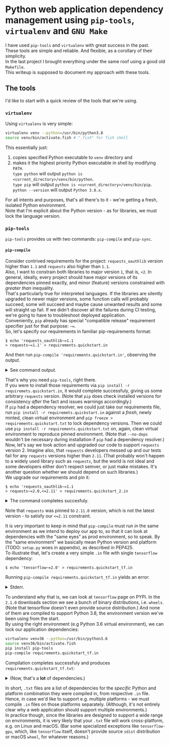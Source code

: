 # Python web application dependency management using `pip-tools`, `virtualenv` and `GNU Make`
I have used `pip-tools` and `virtualenv` with great success in the past.  
These tools are simple and reliable. And flexible, as a corollary of their simplicity.  
In the last project I brought everything under the same roof using a good old `Makefile`.  
This writeup is supposed to document my approach with these tools.



## The tools
I'd like to start with a quick review of the tools that we're using.


### `virtualenv`
Using `virtualenv` is very simple:
```bash
virtualenv venv --python=/usr/bin/python3.8
source venv/bin/activate.fish # ".fish" for fish shell
```
This essentially just:
1. copies specified Python executable to `venv` directory and
1. makes it the highest priority Python executable in shell by modifying `PATH`.  
`type python` will output `python is <current_directory>/venv/bin/python`.  
`type pip` will output `python is <current_directory>/venv/bin/pip`.  
`python --version` will output `Python 3.8.x`.

For all intents and purposes, that's all there's to it - we're getting a fresh, isolated Python environment.  
Note that I'm explicit about the Python version - as for libraries, we must lock the language version.  


### `pip-tools`

`pip-tools` provides us with two commands: `pip-compile` and `pip-sync`.  

#### `pip-compile`

Consider contrived requirements for the project: `requests_oauthlib` version higher than `1.1` and `requests` also higher than `1.1`.  
Also, I want to constrain both libraries to major version `1`, that is, `<2`. In general, ideally, every project should have major versions of its dependencies pinned exactly, and minor (feature) versions constrained with _greater than_ inequality.  
That's particularly true for interpreted languages. If the libraries are silently upgraded to newer major versions, some function calls will probably succeed, some will succeed and maybe cause unwanted results and some will straight up fail. If we didn't discover all the failures during CI testing, we're going to have to troubleshoot deployed application.  
Conveniently, `pip` already has special "compatible release" requirement specifier just for that purpose: `~=`.  
So, let's specify our requirements in familiar pip-requirements format:
```console
$ echo 'requests_oauthlib~=1.1
> requests~=1.1' > requirements.quickstart.in
```
And then run `pip-compile 'requirements.quickstart.in'`, observing the output.  
<details>
<summary>See command output.</summary>

```
Could not find a version that matches requests>=2.0.0,~=1.1 (from -r requirements.quickstart.in (line 2))
Tried: 0.2.0, 0.2.1, 0.2.2, 0.2.3, 0.2.4, 0.3.0, 0.3.1, 0.3.2, 0.3.3, 0.3.4, 0.4.0, 0.4.1, 0.5.0, 0.5.1, 0.6.0, 0.6.1, 0.6.2, 0.6.3, 0.6.4, 0.6.5, 0.6.6, 0.7.0, 0.7.1, 0.7.2, 0.7.3, 0.7.4, 0.7.5, 0.7.6, 0.8.0, 0.8.1, 0.8.2, 0.8.3, 0.8.4, 0.8.5, 0.8.6, 0.8.7, 0.8.8, 0.8.9, 0.9.0, 0.9.1, 0.9.2, 0.9.3, 0.10.0, 0.10.1, 0.10.2, 0.10.3, 0.10.4, 0.10.6, 0.10.7, 0.10.8, 0.11.1, 0.11.2, 0.12.0, 0.12.1, 0.13.0, 0.13.1, 0.13.2, 0.13.3, 0.13.4, 0.13.5, 0.13.6, 0.13.7, 0.13.8, 0.13.9, 0.14.0, 0.14.1, 0.14.2, 1.0.0, 1.0.1, 1.0.2, 1.0.3, 1.0.4, 1.1.0, 1.2.0, 1.2.1, 1.2.2, 1.2.3, 2.0.0, 2.0.0, 2.0.1, 2.0.1, 2.1.0, 2.1.0, 2.2.0, 2.2.0, 2.2.1, 2.2.1, 2.3.0, 2.3.0, 2.4.0, 2.4.0, 2.4.1, 2.4.1, 2.4.2, 2.4.2, 2.4.3, 2.4.3, 2.5.0, 2.5.0, 2.5.1, 2.5.1, 2.5.2, 2.5.2, 2.5.3, 2.5.3, 2.6.0, 2.6.0, 2.6.1, 2.6.1, 2.6.2, 2.6.2, 2.7.0, 2.7.0, 2.8.0, 2.8.0, 2.8.1, 2.8.1, 2.9.0, 2.9.0, 2.9.1, 2.9.1, 2.9.2, 2.9.2, 2.10.0, 2.10.0, 2.11.0, 2.11.0, 2.11.1, 2.11.1, 2.12.0, 2.12.0, 2.12.1, 2.12.1, 2.12.2, 2.12.2, 2.12.3, 2.12.3, 2.12.4, 2.12.4, 2.12.5, 2.12.5, 2.13.0, 2.13.0, 2.14.0, 2.14.0, 2.14.1, 2.14.1, 2.14.2, 2.14.2, 2.15.1, 2.15.1, 2.16.0, 2.16.0, 2.16.1, 2.16.1, 2.16.2, 2.16.2, 2.16.3, 2.16.3, 2.16.4, 2.16.4, 2.16.5, 2.16.5, 2.17.0, 2.17.0, 2.17.1, 2.17.1, 2.17.2, 2.17.2, 2.17.3, 2.17.3, 2.18.0, 2.18.0, 2.18.1, 2.18.1, 2.18.2, 2.18.2, 2.18.3, 2.18.3, 2.18.4, 2.18.4, 2.19.0, 2.19.0, 2.19.1, 2.19.1, 2.20.0, 2.20.0, 2.20.1, 2.20.1, 2.21.0, 2.21.0, 2.22.0, 2.22.0, 2.23.0, 2.23.0
There are incompatible versions in the resolved dependencies:
  requests~=1.1 (from -r requirements.quickstart.in (line 2))
  requests>=2.0.0 (from requests-oauthlib==1.3.0->-r requirements.quickstart.in (line 1))
```
</details>

That's why you need `pip-tools`, right there.  
If you were to install those requirements via `pip install -r requiremets.quickstart.in`, it would complete successfuly, giving us some arbitrary `requests` version. (Note that `pip` does check installed versions for consistency _after_ the fact and issues warnings accordingly.)  
If `pip` had a dependency resolver, we could just take our requirements file, run `pip install -r requiremets.quickstart.in` against a _fresh_, newly minted, clean virtual environment and `pip freeze > requirements.quickstart.txt` to lock dependency versions. Then we could use `pip install -r requirements.quickstart.txt` on, again, clean virtual environment to reproduce pinned environment. (Note that `--no-deps` wouldn't be necessary during installation if `pip` had a dependency resolver.)  
Now, let's say we took action and upgraded our code to support `requests` version 2. Imagine also, that `requests` developers messed up and our tests fail for any `requests` versions higher than `2.11`. (That probably won't happen to a widely used library such as `requests`, but the world is not ideal and some developers either don't respect semver, or just make mistakes. It's another question whether we should depend on such libraries.)  
We upgrade our requirements and pin it:
```console
$ echo 'requests_oauthlib~=1.1
> requests~=2.0,<=2.11' > requirements.quickstart_2.in
```
<details>
<summary>The command completes succesfuly.</summary>

```
#
# This file is autogenerated by pip-compile
# To update, run:
#
#    pip-compile requirements.quickstart_2.in
#
oauthlib==3.1.0           # via requests-oauthlib
requests-oauthlib==1.3.0  # via -r requirements.quickstart_2.in
requests==2.11.0          # via -r requirements.quickstart_2.in, requests-oauthlib
```
</details>

Note that `requests` was pinned to `2.11.0` version, which is not the latest version - to satisfy our `<=2.11` constraint.  

It is very important to keep in mind that `pip-compile` must run _in_ the same environment as we intend to deploy our app to, so that it can look at dependencies with the "same eyes" as prod environment, so to speak. By the "same environment" we basically mean Python version and platform (TODO: `setup.py` woes in appendix), as described in PEP425.  
To illustrate that, let's create a very simple `.in` file with single `tensorflow` dependency:
```console
$ echo 'tensorflow~=2.0' > requirements.quickstart_tf.in
```
Running `pip-compile requirements.quickstart_tf.in` yields an error:
<details>
<summary>Stderr.</summary>

```
Could not find a version that matches tensorflow~=2.0 (from -r requirements.quickstart_tf.in (line 1))
Skipped pre-versions: 2.2.0rc1, 2.2.0rc2
There are incompatible versions in the resolved dependencies:
```
</details>

To understand why that is, we can look at `tensorflow` page on PYPI. In the `2.1.0` downloads section we see a bunch of binary distributions, i.e. `wheels`. (Note that tensorflow doesn't even provide source distribution.) And none of them are compiled to support Python 3.8, the environment version we've been using from the start.  
By using the right environment (e.g Python 3.6 virtual environment), we can lock our application dependencies:
```bash
virtualenv venv36 --python=/usr/bin/python3.6
source venv36/bin/activate.fish
pip install pip-tools
pip-compile requirements.quickstart_tf.in
```
Compilation completes successfuly and produces `requirements.quickstart_tf.txt`:
<details>
<summary>(Now, that's a <strong>lot</strong> of dependencies.)</summary>

```
#
# This file is autogenerated by pip-compile
# To update, run:
#
#    pip-compile requirements.quickstart_tf.in
#
absl-py==0.9.0            # via tensorboard, tensorflow
astor==0.8.1              # via tensorflow
cachetools==4.1.0         # via google-auth
certifi==2020.4.5.1       # via requests
chardet==3.0.4            # via requests
gast==0.2.2               # via tensorflow
google-auth-oauthlib==0.4.1  # via tensorboard
google-auth==1.13.1       # via google-auth-oauthlib, tensorboard
google-pasta==0.2.0       # via tensorflow
grpcio==1.28.1            # via tensorboard, tensorflow
h5py==2.10.0              # via keras-applications
idna==2.9                 # via requests
keras-applications==1.0.8  # via tensorflow
keras-preprocessing==1.1.0  # via tensorflow
markdown==3.2.1           # via tensorboard
numpy==1.18.2             # via h5py, keras-applications, keras-preprocessing, opt-einsum, scipy, tensorboard, tensorflow
oauthlib==3.1.0           # via requests-oauthlib
opt-einsum==3.2.0         # via tensorflow
protobuf==3.11.3          # via tensorboard, tensorflow
pyasn1-modules==0.2.8     # via google-auth
pyasn1==0.4.8             # via pyasn1-modules, rsa
requests-oauthlib==1.3.0  # via google-auth-oauthlib
requests==2.23.0          # via requests-oauthlib, tensorboard
rsa==4.0                  # via google-auth
scipy==1.4.1              # via tensorflow
six==1.14.0               # via absl-py, google-auth, google-pasta, grpcio, h5py, keras-preprocessing, protobuf, tensorboard, tensorflow
tensorboard==2.1.1        # via tensorflow
tensorflow-estimator==2.1.0  # via tensorflow
tensorflow==2.1.0         # via -r requirements.quickstart_tf.in
termcolor==1.1.0          # via tensorflow
urllib3==1.25.8           # via requests
werkzeug==1.0.1           # via tensorboard
wheel==0.34.2             # via tensorboard, tensorflow
wrapt==1.12.1             # via tensorflow

# The following packages are considered to be unsafe in a requirements file:
# setuptools
```
</details>

In short, `.txt` files are a list of dependencies for the _specific_ Python and platform combination they were compiled in, from respective `.in` file. Hence, in case we'd like to support e.g. multiple platforms - we must compile `.in` files on those platforms separately. (Although, it's not entirely clear why a web application should support multiple environments.)  
In practice though, since the libraries are designed to support a wide range on environments, it is very likely that your `.txt` file will work cross-platform, e.g. on Linux and macOS. (Bar some specialized exceptions like `tensorflow-gpu`, which, like `tensorflow` itself, doesn't provide source `sdist` distribution or macOS `wheel`, for whatever reasons.)  
